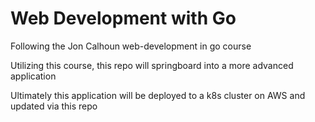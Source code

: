 # Web Development with Go

Following the Jon Calhoun web-development in go course

Utilizing this course, this repo will springboard into a more advanced application

Ultimately this application will be deployed to a k8s cluster on AWS and updated via this repo